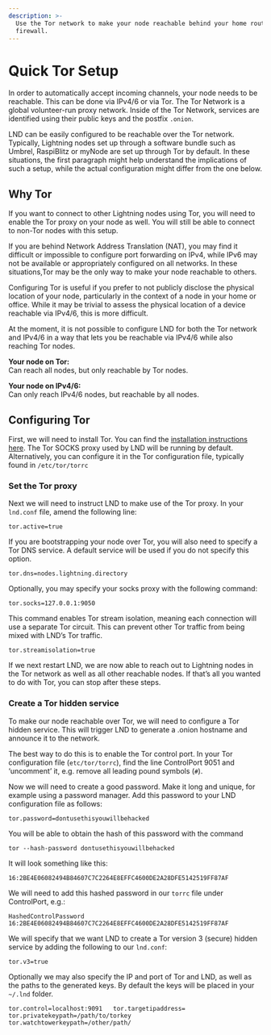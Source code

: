 ```yaml
---
description: >-
  Use the Tor network to make your node reachable behind your home router or
  firewall.
---
```


# Quick Tor Setup

In order to automatically accept incoming channels, your node needs to be reachable. This can be done via IPv4/6 or via Tor. The Tor Network is a global volunteer-run proxy network. Inside of the Tor Network, services are identified using their public keys and the postfix `.onion`.

LND can be easily configured to be reachable over the Tor network. Typically, Lightning nodes set up through a software bundle such as Umbrel, RaspiBlitz or myNode are set up through Tor by default. In these situations, the first paragraph might help understand the implications of such a setup, while the actual configuration might differ from the one below.

## Why Tor

If you want to connect to other Lightning nodes using Tor, you will need to enable the Tor proxy on your node as well. You will still be able to connect to non-Tor nodes with this setup.

If you are behind Network Address Translation \(NAT\), you may find it difficult or impossible to configure port forwarding on IPv4, while IPv6 may not be available or appropriately configured on all networks. In these situations,Tor may be the only way to make your node reachable to others.

Configuring Tor is useful if you prefer to not publicly disclose the physical location of your node, particularly in the context of a node in your home or office. While it may be trivial to assess the physical location of a device reachable via IPv4/6, this is more difficult.

At the moment, it is not possible to configure LND for both the Tor network and IPv4/6 in a way that lets you be reachable via IPv4/6 while also reaching Tor nodes.

**Your node on Tor:**  
Can reach all nodes, but only reachable by Tor nodes.

**Your node on IPv4/6:**  
Can only reach IPv4/6 nodes, but reachable by all nodes.

## Configuring Tor

First, we will need to install Tor. You can find the [installation instructions here](https://community.torproject.org/onion-services/setup/install/). The Tor SOCKS proxy used by LND will be running by default. Alternatively, you can configure it in the Tor configuration file, typically found in `/etc/tor/torrc`

### Set the Tor proxy

Next we will need to instruct LND to make use of the Tor proxy. In your `lnd.conf` file, amend the following line:

`tor.active=true`

If you are bootstrapping your node over Tor, you will also need to specify a Tor DNS service. A default service will be used if you do not specify this option.

`tor.dns=nodes.lightning.directory`

Optionally, you may specify your socks proxy with the following command:

`tor.socks=127.0.0.1:9050`

This command enables Tor stream isolation, meaning each connection will use a separate Tor circuit. This can prevent other Tor traffic from being mixed with LND’s Tor traffic.

`tor.streamisolation=true`

If we next restart LND, we are now able to reach out to Lightning nodes in the Tor network as well as all other reachable nodes. If that’s all you wanted to do with Tor, you can stop after these steps. 

### Create a Tor hidden service

To make our node reachable over Tor, we will need to configure a Tor hidden service. This will trigger LND to generate a .onion hostname and announce it to the network.

The best way to do this is to enable the Tor control port. In your Tor configuration file \(`etc/tor/torrc`\), find the line ControlPort 9051 and ‘uncomment’ it, e.g. remove all leading pound symbols \(`#`\).

Now we will need to create a good password. Make it long and unique, for example using a password manager. Add this password to your LND configuration file as follows:

`tor.password=dontusethisyouwillbehacked`

You will be able to obtain the hash of this password with the command 

`tor --hash-password dontusethisyouwillbehacked`

It will look something like this:

`16:2BE4E06082494B84607C7C2264E8EFFC4600DE2A28DFE5142519FF87AF`

We will need to add this hashed password in our `torrc` file under ControlPort, e.g.:

`HashedControlPassword 16:2BE4E06082494B84607C7C2264E8EFFC4600DE2A28DFE5142519FF87AF`

We will specify that we want LND to create a Tor version 3 \(secure\) hidden service by adding the following to our `lnd.conf`:

`tor.v3=true`

Optionally we may also specify the IP and port of Tor and LND, as well as the paths to the generated keys. By default the keys will be placed in your `~/.lnd` folder.

`tor.control=localhost:9091  
tor.targetipaddress=  
tor.privatekeypath=/path/to/torkey  
tor.watchtowerkeypath=/other/path/`

